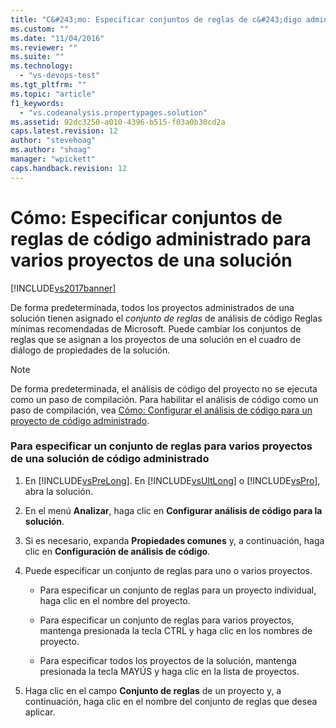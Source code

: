 ```yaml
---
title: "C&#243;mo: Especificar conjuntos de reglas de c&#243;digo administrado para varios proyectos de una soluci&#243;n | Microsoft Docs"
ms.custom: ""
ms.date: "11/04/2016"
ms.reviewer: ""
ms.suite: ""
ms.technology: 
  - "vs-devops-test"
ms.tgt_pltfrm: ""
ms.topic: "article"
f1_keywords: 
  - "vs.codeanalysis.propertypages.solution"
ms.assetid: 92dc3250-a010-4396-b515-f03a0b30cd2a
caps.latest.revision: 12
author: "stevehoag"
ms.author: "shoag"
manager: "wpickett"
caps.handback.revision: 12
---
```

# C&#243;mo: Especificar conjuntos de reglas de c&#243;digo administrado para varios proyectos de una soluci&#243;n
[!INCLUDE[vs2017banner](../code-quality/includes/vs2017banner.md)]

De forma predeterminada, todos los proyectos administrados de una solución tienen asignado el *conjunto de reglas* de análisis de código Reglas mínimas recomendadas de Microsoft.  Puede cambiar los conjuntos de reglas que se asignan a los proyectos de una solución en el cuadro de diálogo de propiedades de la solución.  
  
> [!NOTE]
>  De forma predeterminada, el análisis de código del proyecto no se ejecuta como un paso de compilación.  Para habilitar el análisis de código como un paso de compilación, vea [Cómo: Configurar el análisis de código para un proyecto de código administrado](../code-quality/how-to-configure-code-analysis-for-a-managed-code-project.md).  
  
### Para especificar un conjunto de reglas para varios proyectos de una solución de código administrado  
  
1.  En [!INCLUDE[vsPreLong](../code-quality/includes/vsprelong_md.md)].  En [!INCLUDE[vsUltLong](../code-quality/includes/vsultlong_md.md)] o [!INCLUDE[vsPro](../code-quality/includes/vspro_md.md)], abra la solución.  
  
2.  En el menú **Analizar**, haga clic en **Configurar análisis de código para la solución**.  
  
3.  Si es necesario, expanda **Propiedades comunes** y, a continuación, haga clic en **Configuración de análisis de código**.  
  
4.  Puede especificar un conjunto de reglas para uno o varios proyectos.  
  
    -   Para especificar un conjunto de reglas para un proyecto individual, haga clic en el nombre del proyecto.  
  
    -   Para especificar un conjunto de reglas para varios proyectos, mantenga presionada la tecla CTRL y haga clic en los nombres de proyecto.  
  
    -   Para especificar todos los proyectos de la solución, mantenga presionada la tecla MAYÚS y haga clic en la lista de proyectos.  
  
5.  Haga clic en el campo **Conjunto de reglas** de un proyecto y, a continuación, haga clic en el nombre del conjunto de reglas que desea aplicar.